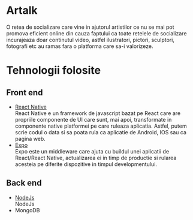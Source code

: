 # Artalk
O retea de socializare care vine in ajutorul artistilor ce nu se mai pot promova eficient online din cauza faptului ca toate retelele de socializare incurajeaza doar continutul video, astfel ilustratori, pictori, sculptori, fotografi etc au ramas fara o platforma care sa-i valorizeze.
# Tehnologii folosite
## Front end
- [React Native](https://reactnative.dev/) \
    React Native e un framework de javascript bazat pe React care are propriile componente de UI care sunt, mai apoi, transformate in componente native platformei pe care ruleaza aplicatia. Astfel, putem scrie codul o data si sa poata rula ca aplicatie de Android, IOS sau ca pagina web.
- [Expo](https://expo.dev/) \
    Expo este un middleware care ajuta cu buildul unei aplicatii de React/React Native, actualizarea ei in timp de productie si rularea acesteia pe diferite dispozitive in timpul developmentului.
## Back end
- [NodeJs](https://nodejs.org/en/) \
    NodeJs
- MongoDB
